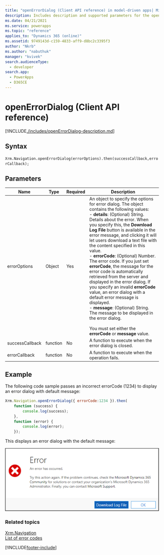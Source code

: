 ```yaml
---
title: "openErrorDialog (Client API reference) in model-driven apps| MicrosoftDocs"
description: Includes description and supported parameters for the openErrorDialog method.
ms.date: 04/21/2021
ms.service: powerapps
ms.topic: "reference"
applies_to: "Dynamics 365 (online)"
ms.assetid: 9749143d-c159-4833-aff9-d8bc2c3395f3
author: "Nkrb"
ms.author: "nabuthuk"
manager: "kvivek"
search.audienceType: 
  - developer
search.app: 
  - PowerApps
  - D365CE
---
```

# openErrorDialog (Client API reference)



[!INCLUDE[./includes/openErrorDialog-description.md](./includes/openErrorDialog-description.md)]

## Syntax

`Xrm.Navigation.openErrorDialog(errorOptions).then(successCallback,errorCallback);`

## Parameters

|Name |Type |Required |Description |
|---|---|---|---|
|errorOptions|Object|Yes|An object to specify the options for error dialog. The object contains the following values:<br/>- **details**: (Optional) String. Details about the error. When you specify this, the **Download Log File** button is available in the error message, and clicking it will let users download a text file with the content specified in this value.<br/>- **errorCode**: (Optional) Number. The error code. If you just set **errorCode**, the message for the error code is automatically retrieved from the server and displayed in the error dialog. If you specify an invalid **errorCode** value, an error dialog with a default error message is displayed.<br/>- **message**: (Optional) String. The message to be displayed in the error dialog.<br/><br/>You must set either the **errorCode** or **message** value. |
|successCallback|function|No|A function to execute when the error dialog is closed.|
|errorCallback|function|No|A function to execute when the operation fails.|

## Example

The following code sample passes an incorrect errorCode (1234) to display an error dialog with default message:

```JavaScript
Xrm.Navigation.openErrorDialog({ errorCode:1234 }).then(
    function (success) {
        console.log(success);        
    },
    function (error) {
        console.log(error);
    });
```

This displays an error dialog with the default message:

![Error dialog with default message.](../../../media//clientapi_sampleerrordialog.png)

### Related topics

[Xrm.Navigation](../xrm-navigation.md)<br/>
[List of error codes](../../../../data-platform/org-service/web-service-error-codes.md)



[!INCLUDE[footer-include](../../../../../includes/footer-banner.md)]